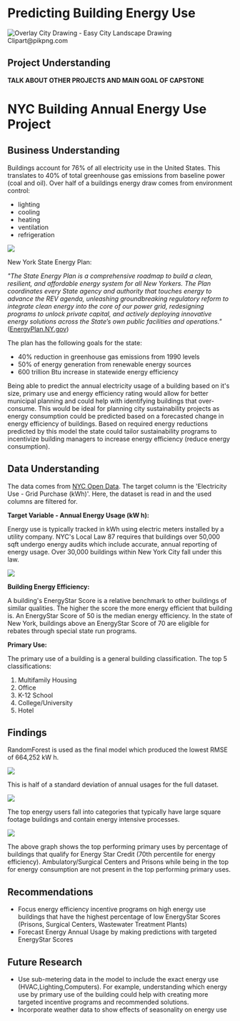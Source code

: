 # Predicting Building Energy Use

<img src="https://www.pikpng.com/pngl/m/152-1524338_overlay-city-drawing-easy-city-landscape-drawing-clipart.png" alt="Overlay City Drawing - Easy City Landscape Drawing Clipart@pikpng.com" class="center">

## Project Understanding


**TALK ABOUT OTHER PROJECTS AND MAIN GOAL OF CAPSTONE**


# NYC Building Annual Energy Use Project

## Business Understanding

Buildings account for 76% of all electricity use in the United States. This translates to 40% of total greenhouse gas emissions from baseline power (coal and oil). Over half of a buildings energy draw comes from environment control:

* lighting
* cooling
* heating
* ventilation
* refrigeration

<img src="images/piechart.png" class="center">

New York State Energy Plan:

*"The State Energy Plan is a comprehensive roadmap to build a clean, resilient, and affordable energy system for all New Yorkers. The Plan coordinates every State agency and authority that touches energy to advance the REV agenda, unleashing groundbreaking regulatory reform to integrate clean energy into the core of our power grid, redesigning programs to unlock private capital, and actively deploying innovative energy solutions across the State’s own public facilities and operations."* ([EnergyPlan.NY.gov](https://energyplan.ny.gov/))

The plan has the following goals for the state:

* 40% reduction in greenhouse gas emissions from 1990 levels
* 50% of energy generation from renewable energy sources
* 600 trillion Btu increase in statewide energy efficiency

Being able to predict the annual electricity usage of a building based on it's size, primary use and energy efficiency rating would allow for better municipal planning and could help with identifying buildings that over-consume. This would be ideal for planning city sustainability projects as energy consumption could be predicted based on a forecasted change in energy efficiency of buildings. Based on required energy reductions predicted by this model the state could tailor sustainability programs to incentivize building managers to increase energy efficiency (reduce energy consumption).

## Data Understanding

The data comes from [NYC Open Data](https://data.cityofnewyork.us/Environment/Energy-and-Water-Data-Disclosure-for-Local-Law-84-/usc3-8zwd). The target column is the 'Electricity Use - Grid Purchase (kWh)'. Here, the dataset is read in and the used columns are filtered for.

**Target Variable - Annual Energy Usage (kW h):**

Energy use is typically tracked in kWh using electric meters installed by a utility company. NYC's Local Law 87 requires that buildings over 50,000 sqft undergo energy audits which include accurate, annual reporting of energy usage. Over 30,000 buildings within New York City fall under this law.

<img src="images/smart_meter.jpg" class="center">

**Building Energy Efficiency:**

A building's EnergyStar Score is a relative benchmark to other buildings of similar qualities. The higher the score the more energy efficient that building is. An EnergyStar Score of 50 is the median energy efficiency. In the state of New York, buildings above an EnergyStar Score of 70 are eligible for rebates through special state run programs.

**Primary Use:**

The primary use of a building is a general building classification. The top 5 classifications:
1. Multifamily Housing
2. Office
3. K-12 School
4. College/University
5. Hotel

## Findings

RandomForest is used as the final model which produced the lowest RMSE of 664,252 kW h.

<img src="images/nyc_breakdown.png" class="center">

This is half of a standard deviation of annual usages for the full dataset.

<img src="images/nyc_primary_use.png" class="center">

The top energy users fall into categories that typically have large square footage buildings and contain energy intensive processes.

<img src="images/nyc_energy_efficiency.png" class="center">

The above graph shows the top performing primary uses by percentage of buildings that qualify for Energy Star Credit (70th percentile for energy efficiency). Ambulatory/Surgical Centers and Prisons while being in the top for energy consumption are not present in the top performing primary uses.

## Recommendations

- Focus energy efficiency incentive programs on high energy use buildings that have the highest percentage of low EnergyStar Scores (Prisons, Surgical Centers, Wastewater Treatment Plants)
- Forecast Energy Annual Usage by making predictions with targeted EnergyStar Scores

## Future Research

- Use sub-metering data in the model to include the exact energy use (HVAC,Lighting,Computers). For example, understanding which energy use by primary use of the building could help with creating more targeted incentive programs and recommended solutions.
- Incorporate weather data to show effects of seasonality on energy use